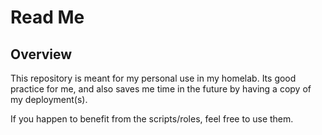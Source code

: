 Read Me
=========

Overview
------------

This repository is meant for my personal use in my homelab. Its good practice for me, and also saves me time in the future by having a copy of my deployment(s).

If you happen to benefit from the scripts/roles, feel free to use them.